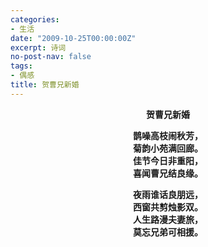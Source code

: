 ```yaml
---
categories:
- 生活
date: "2009-10-25T00:00:00Z"
excerpt: 诗词
no-post-nav: false
tags:
- 偶感
title: 贺曹兄新婚
---
```


**<center>贺曹兄新婚</center>**

**<center>鹊噪高枝闹秋芳，</center>**
**<center>菊韵小苑满回廊。</center>**
**<center>佳节今日非重阳，</center>**
**<center>喜闻曹兄结良缘。</center>**

**<center>夜雨谁话良朋远，</center>**
**<center>西窗共剪烛影双。</center>**
**<center>人生路漫夫妻旅，</center>**
**<center>莫忘兄弟可相援。</center>**